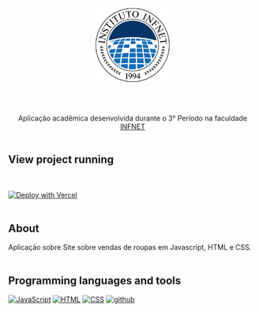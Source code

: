 <div align="center"><img align="" width="150px" src="/infnet.png">
 
<br /><br />
  
  Aplicação acadêmica desenvolvida  durante o 3° Período na faculdade [INFNET](https://www.infnet.edu.br/infnet/instituto/) <br /><br />
  
</div> 

##  View project running 
  
 <br /><br /> [![Deploy with Vercel](https://vercel.com/button)](https://zwiicker.github.io/test-HTML-Project/index.html)<br /><br />

## About
  
Aplicação sobre Site sobre vendas de roupas em Javascript, HTML e CSS. <br /><br /> 
    
## Programming languages and tools

<p align="left">
   <a href="https://github.com/Zwiicker?tab=repositories&q=&type=&language=javascript&sort="><img src="https://img.shields.io/badge/JavaScript-F7DF1E?style=for-the-badge&logo=javascript&logoColor=black" alt="JavaScript"/></a>
  <a href="https://github.com/Zwiicker?tab=repositories&q=&type=&language=html&sort="><img src="https://img.shields.io/badge/HTML5-E34F26?style=for-the-badge&logo=html5&logoColor=white" alt="HTML"/></a>
   <a href="https://github.com/Zwiicker?tab=repositories&q=&type=&language=css&sort="><img src="https://img.shields.io/badge/CSS-239120?&style=for-the-badge&logo=css3&logoColor=white" alt="CSS"/></a>
  <a href="https://github.com/">
  <img src="https://img.shields.io/badge/GitHub-100000?style=for-the-badge&logo=github&logoColor=white" alt="github"/>
  </a>
</p>
<br /><br />

